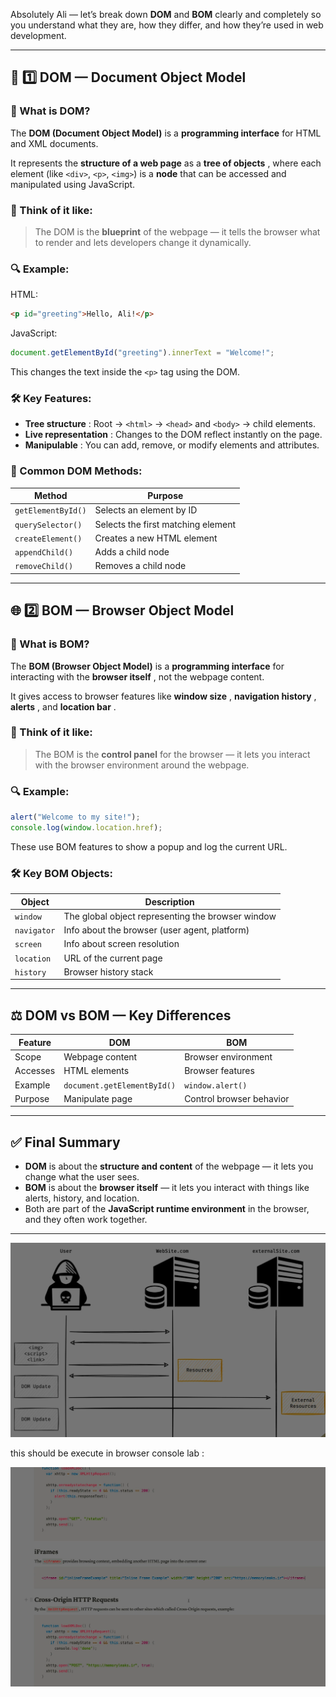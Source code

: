 Absolutely Ali — let’s break down **DOM** and **BOM** clearly and completely so you understand what they are, how they differ, and how they’re used in web development.

---

## 🧱 1️⃣ DOM — Document Object Model

### 📌 What is DOM?

The **DOM (Document Object Model)** is a **programming interface** for HTML and XML documents.

It represents the **structure of a web page** as a **tree of objects** , where each element (like `<div>`, `<p>`, `<img>`) is a **node** that can be accessed and manipulated using JavaScript.

### 🧠 Think of it like:

> The DOM is the **blueprint** of the webpage — it tells the browser what to render and lets developers change it dynamically.

### 🔍 Example:

HTML:

```html
<p id="greeting">Hello, Ali!</p>
```

JavaScript:

```js
document.getElementById("greeting").innerText = "Welcome!";
```

This changes the text inside the `<p>` tag using the DOM.

### 🛠 Key Features:

- **Tree structure** : Root → `<html>` → `<head>` and `<body>` → child elements.
- **Live representation** : Changes to the DOM reflect instantly on the page.
- **Manipulable** : You can add, remove, or modify elements and attributes.

### 🧰 Common DOM Methods:

| Method             | Purpose                            |
| ------------------ | ---------------------------------- |
| `getElementById()` | Selects an element by ID           |
| `querySelector()`  | Selects the first matching element |
| `createElement()`  | Creates a new HTML element         |
| `appendChild()`    | Adds a child node                  |
| `removeChild()`    | Removes a child node               |

---

## 🌐 2️⃣ BOM — Browser Object Model

### 📌 What is BOM?

The **BOM (Browser Object Model)** is a **programming interface** for interacting with the **browser itself** , not the webpage content.

It gives access to browser features like **window size** , **navigation history** , **alerts** , and **location bar** .

### 🧠 Think of it like:

> The BOM is the **control panel** for the browser — it lets you interact with the browser environment around the webpage.

### 🔍 Example:

```js
alert("Welcome to my site!");
console.log(window.location.href);
```

These use BOM features to show a popup and log the current URL.

### 🛠 Key BOM Objects:

| Object      | Description                                       |
| ----------- | ------------------------------------------------- |
| `window`    | The global object representing the browser window |
| `navigator` | Info about the browser (user agent, platform)     |
| `screen`    | Info about screen resolution                      |
| `location`  | URL of the current page                           |
| `history`   | Browser history stack                             |

---

## ⚖️ DOM vs BOM — Key Differences

| Feature  | DOM                         | BOM                      |
| -------- | --------------------------- | ------------------------ |
| Scope    | Webpage content             | Browser environment      |
| Accesses | HTML elements               | Browser features         |
| Example  | `document.getElementById()` | `window.alert()`         |
| Purpose  | Manipulate page             | Control browser behavior |

---

## ✅ Final Summary

- **DOM** is about the **structure and content** of the webpage — it lets you change what the user sees.
- **BOM** is about the **browser itself** — it lets you interact with things like alerts, history, and location.
- Both are part of the **JavaScript runtime environment** in the browser, and they often work together.

---

![1758363193718](image/DOM&BOM/1758363193718.png)

this should be execute in browser console lab :

![1758363680790](image/DOM&BOM/1758363680790.png)

